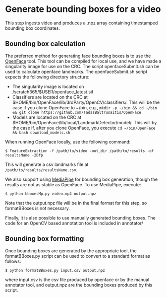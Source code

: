 # Generate bounding boxes for a video

This step ingests video and produces a .npz array containing timestamped bounding box coordinates.

## Bounding box calculation

The preferred method for generating face bounding boxes is to use the [OpenFace](https://github.com/TadasBaltrusaitis/OpenFace) tool. This tool can be compiled for local use, and we have made a singularity image for use on the CRC. The script openfaceSubmit.sh can be used to calculate openface landmarks. The openfaceSubmit.sh script expects the following directory structure:
 * The singularity image is located on /scratch365/$USER/openface\_latest.sif
 * Classifiers are located on the CRC at $HOME/bin/OpenFace/lib/3rdParty/OpenCV/classifiers/. This will be the case if you clone OpenFace to ~/bin, e.g., `mkdir -p ~/bin && cd ~/bin && git clone https://github.com/TadasBaltrusaitis/OpenFace`
 * Models are located on the CRC at $HOME/bin/OpenFace/lib/local/LandmarkDetector/model/. This will by the case if, after you clone OpenFace, you execute `cd ~/bin/OpenFace && bash download_models.sh`

When running OpenFace locally, use the following command:

```shell
$ FeatureExtraction -f /path/to/video -out_dir /path/to/results -of resultsName -2Dfp
```

This will generate a csv landmarks file at `/path/to/results/resultsName.csv`.

We also support using [MediaPipe](https://github.com/google/mediapipe) for bounding box generation, though the results are not as stable as OpenFace. To use MediaPipe, execute:

```shell
$ python bboxesMp.py video.mp4 output.npz
```

Note that the output.npz file will be in the final format for this step, so formatBBoxes is not necessary.

Finally, it is also possible to use manually generated bounding boxes. The code for an OpenCV based annotation tool is included in annotator/

## Bounding box formatting

Once bounding boxes are generated by the appropriate tool, the formatBBoxes.py script can be used to convert to a standard format as follows:

```shell
$ python formatBBoxes.py input.csv output.npz
```

where input.csv is the csv file produced by openface or by the manual annotator tool, and output.npz are the bounding boxes produced by this script.
